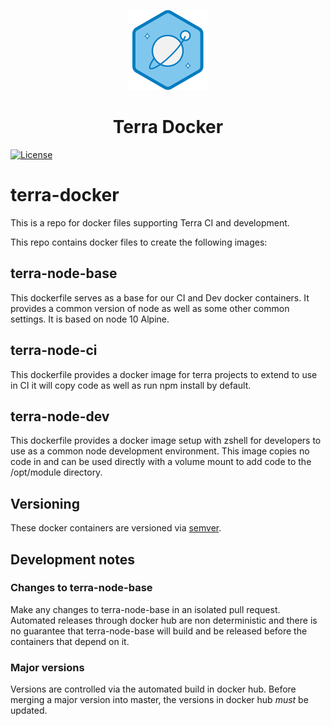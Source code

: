 <!-- Logo -->
<p align="center">
  <img height="128" width="128" src="https://github.com/cerner/terra-docker/raw/master/terra.png">
</p>

<!-- Name -->
<h1 align="center">
  Terra Docker
</h1>

[![License](https://badgen.net/github/license/cerner/terra-docker)](https://github.com/cerner/terra-docker/blob/master/LICENSE)

# terra-docker

This is a repo for docker files supporting Terra CI and development.

This repo contains docker files to create the following images:

## terra-node-base

This dockerfile serves as a base for our CI and Dev docker containers. It provides a common version of node as well as some other common settings. It is based on node 10 Alpine.

## terra-node-ci

This dockerfile provides a docker image for terra projects to extend to use in CI it will copy code as well as run npm install by default.

## terra-node-dev

This dockerfile provides a docker image setup with zshell for developers to use as a common node development environment. This image copies no code in and can be used directly with a volume mount to add code to the /opt/module directory.

## Versioning

These docker containers are versioned via [semver](https://medium.com/@mccode/using-semantic-versioning-for-docker-image-tags-dfde8be06699).

## Development notes

### Changes to terra-node-base

Make any changes to terra-node-base in an isolated pull request. Automated releases through docker hub are non deterministic and there is no guarantee that terra-node-base will build and be released before the containers that depend on it.

### Major versions

Versions are controlled via the automated build in docker hub. Before merging a major version into master, the versions in docker hub *must* be updated.
